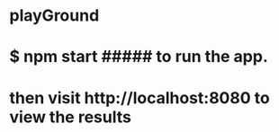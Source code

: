 # playGround
# $ npm start  ##### to run the app.
# then visit http://localhost:8080 to view the results

